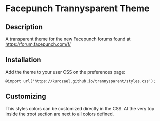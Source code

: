 # Facepunch Trannysparent Theme
## Description
A transparent theme for the new Facepunch forums found at https://forum.facepunch.com/f/
## Installation

Add the theme to your user CSS on the preferences page:

```
@import url('https://kurozael.github.io/trannysparent/styles.css');
```

## Customizing
This styles colors can be customized directly in the CSS. At the very top inside the :root section are next to all colors defined.
